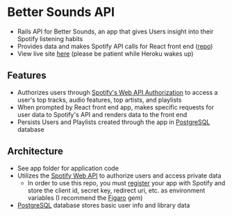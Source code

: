 # Better Sounds API
* Rails API for Better Sounds, an app that gives Users insight into their Spotify listening habits<br>
* Provides data and makes Spotify API calls for React front end ([repo](https://github.com/jtynerbryan/better-sounds))<br>
* View live site [here](https://bettersoundz.herokuapp.com) (please be patient while Heroku wakes up)
## Features
* Authorizes users through [Spotify's Web API Authorization](https://developer.spotify.com/web-api/authorization-guide/) to access a user's top tracks, audio features, top artists, and playlists<br>
* When prompted by React front end app, makes specific requests for user data to Spotify's API and renders data to the front end
* Persists Users and Playlists created through the app in [PostgreSQL](https://www.postgresql.org/) database
## Architecture
* See app folder for application code
* Utilizes the [Spotify Web API](https://developer.spotify.com/web-api/authorization-guide/) to authorize users and access private data
  * In order to use this repo, you must [register](https://developer.spotify.com/my-applications/#!/) your app with Spotify and store the client id, secret key, redirect uri, etc. as environment variables (I recommend the [Figaro](https://github.com/laserlemon/figaro) gem)
* [PostgreSQL](https://www.postgresql.org/) database stores basic user info and library data 
